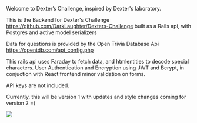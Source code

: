 Welcome to Dexter’s Challenge, inspired by Dexter's laboratory.

This is the Backend for Dexter's Challenge https://github.com/DarkLaughter/Dexters-Challenge built as a Rails api, with Postgres and active model serializers

Data for questions is provided by the Open Trivia Database Api https://opentdb.com/api_config.php

This rails api uses Faraday to fetch data, and htmlentities to decode special characters. User Authentication and Encryption using JWT and Bcrypt, in conjuction with React frontend
minor validation on forms.

API keys are not included.

Currently, this will be version 1 with updates and style changes coming for version 2 =)

![](https://static.wixstatic.com/media/6d62b3_bbaeb44fc6b04ead8a943ca65cbfe375~mv2.gif)
